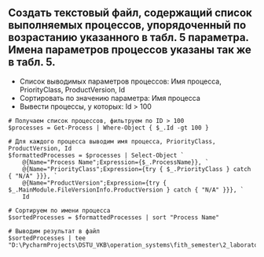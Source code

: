 ## Cоздать текстовый файл, содержащий список выполняемых процессов, упорядоченный по возрастанию указанного в табл. 5 параметра. Имена параметров процессов указаны так же в табл. 5.

- Список выводимых параметров процессов: Имя процесса, PriorityClass, ProductVersion, Id
- Сортировать по значению параметра: Имя процесса
- Вывести процессы, у которых: Id > 100

```
# Получаем список процессов, фильтруем по ID > 100
$processes = Get-Process | Where-Object { $_.Id -gt 100 }

# Для каждого процесса выводим имя процесса, PriorityClass, ProductVersion, Id
$formattedProcesses = $processes | Select-Object `
    @{Name="Process Name";Expression={$_.ProcessName}}, `
    @{Name="PriorityClass";Expression={try { $_.PriorityClass } catch { "N/A" }}}, `
    @{Name="ProductVersion";Expression={try { $_.MainModule.FileVersionInfo.ProductVersion } catch { "N/A" }}}, `
    Id

# Сортируем по имени процесса
$sortedProcesses = $formattedProcesses | sort "Process Name"

# Выводим результат в файл
$sortedProcesses | tee "D:\PycharmProjects\DSTU_VKB\operation_systems\fith_semester\2_laboratory\4_question\7_and_8_variant\result.txt"
```

